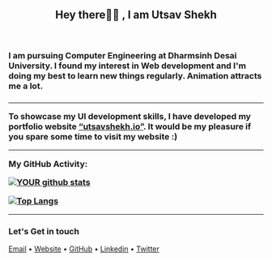 ﻿<h2  align="center"> Hey there👋🏻 , I am Utsav Shekh    </h2>  <br/>

<p  align="center"><h3>I am pursuing Computer Engineering at Dharmsinh Desai University.
                        I found my interest in Web development and I'm doing my best to learn new things regularly.
                        Animation attracts me a lot.<h3></p>
<hr/>

<p>
To showcase my UI development skills, I have developed my portfolio website <a href="https://shekhutsav1962001.github.io/portfolio/index.html">“utsavshekh.io”</a>. 
It would be my pleasure if you spare some time to visit my website :)
</p>

<hr/>

**My GitHub Activity:** <br/>

<a  href="https://github.com/shekhutsav1962001">

![YOUR github stats](https://github-readme-stats.vercel.app/api?username=shekhutsav1962001)

[![Top Langs](https://github-readme-stats.vercel.app/api/top-langs?username=shekhutsav1962001&layout=compact)](https://github.com/shekhutsav1962001)



</a>
<hr/>
<h3>Let's Get in touch</h3>
<p >
  <a href="mailto:shekhutsav1962001@gmail.com" >Email</a> •
  <a href="https://shekhutsav1962001.github.io/portfolio/index.html">Website</a> •
  <a href="https://github.com/shekhutsav1962001/">GitHub</a> •
  <a href="https://www.linkedin.com/in/utsav-shekh-557306203 ">Linkedin</a> •
  <a href="https://twitter.com/utsav1519">Twitter</a>
</p>

